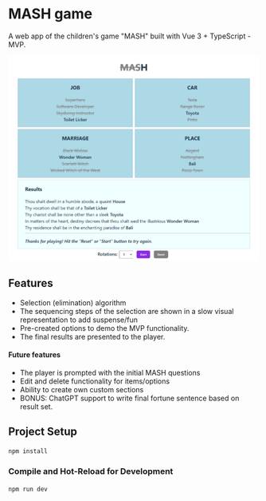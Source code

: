 # MASH game

A web app of the children's game "MASH" built with Vue 3 + TypeScript - MVP.

<img src="public/screen.png" width="600" />

## Features

- Selection (elimination) algorithm
- The sequencing steps of the selection are shown in a slow visual representation to add suspense/fun
- Pre-created options to demo the MVP functionality.
- The final results are presented to the player.

#### Future features

- The player is prompted with the initial MASH questions
- Edit and delete functionality for items/options
- Ability to create own custom sections
- BONUS: ChatGPT support to write final fortune sentence based on result set.

## Project Setup

```sh
npm install
```

### Compile and Hot-Reload for Development

```sh
npm run dev
```
